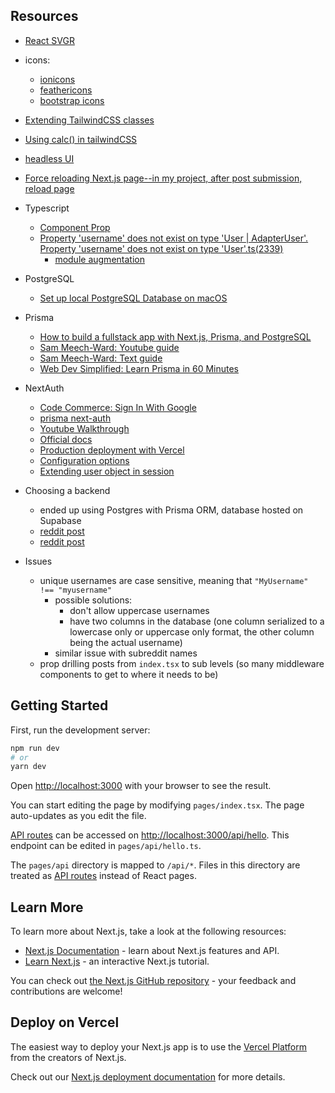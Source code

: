 ## Resources
- [React SVGR](https://react-svgr.com/playground/?icon=true)
- icons:
  - [ionicons](https://ionic.io/ionicons)
  - [feathericons](https://feathericons.com/)
  - [bootstrap icons](https://icons.getbootstrap.com/)
- [Extending TailwindCSS classes](https://stackoverflow.com/questions/65491795/how-can-i-specify-exactly-600px-width-in-tailwind-css)
- [Using calc() in tailwindCSS](https://stackoverflow.com/questions/65976223/how-to-use-calc-in-tailwind-css)
- [headless UI](https://headlessui.com/)
- [Force reloading Next.js page--in my project, after post submission, reload page](https://www.youtube.com/watch?v=ouEPm91TlTI)

- Typescript
  - [Component Prop](https://www.youtube.com/watch?v=qvdnTfyv7y8)
  - [Property 'username' does not exist on type 'User | AdapterUser'. Property 'username' does not exist on type 'User'.ts(2339)](https://stackoverflow.com/a/73259096/20161671)
    - [module augmentation](https://next-auth.js.org/getting-started/typescript#module-augmentation)

- PostgreSQL
  - [Set up local PostgreSQL Database on macOS](https://www.youtube.com/watch?v=wTqosS71Dc4)

- Prisma
  - [How to build a fullstack app with Next.js, Prisma, and PostgreSQL](https://vercel.com/guides/nextjs-prisma-postgres#step-5.-set-up-github-authentication-with-nextauth)
  - [Sam Meech-Ward: Youtube guide](https://www.youtube.com/watch?v=8DiT-LdYXC0)
  - [Sam Meech-Ward: Text guide](https://www.sammeechward.com/prisma-and-nextjs)
  - [Web Dev Simplified: Learn Prisma in 60 Minutes](https://www.youtube.com/watch?v=RebA5J-rlwg)

- NextAuth
  - [Code Commerce: Sign In With Google](https://www.youtube.com/watch?v=A5ZN--P9vXM&list=LL&index=2)
  - [prisma next-auth](https://github.com/hexrcs/prisma-next-auth)
  - [Youtube Walkthrough](https://www.youtube.com/watch?v=zB7u1r0tc6o)
  - [Official docs](https://next-auth.js.org/adapters/prisma)
  - [Production deployment with Vercel](https://next-auth.js.org/deployment#vercel)
  - [Configuration options](https://next-auth.js.org/configuration/options)
  - [Extending user object in session](https://blog.skorp.io/nextauth-and-prisma-extend-the-user-object-in-the-session)

- Choosing a backend
  - ended up using Postgres with Prisma ORM, database hosted on Supabase
  - [reddit post](https://www.reddit.com/r/reactjs/comments/sb8r9m/comment/htylso4/?utm_source=share&utm_medium=web2x&context=3)
  - [reddit post](https://www.reddit.com/r/nextjs/comments/uhz3gu/im_trying_to_choose_between_supabase_and/)

- Issues
  - unique usernames are case sensitive, meaning that `"MyUsername" !== "myusername"`
    - possible solutions:
      - don't allow uppercase usernames
      - have two columns in the database (one column serialized to a lowercase only or uppercase only format, the other column being the actual username)
    - similar issue with subreddit names
  - prop drilling posts from `index.tsx` to sub levels (so many middleware components to get to where it needs to be)

## Getting Started
First, run the development server:

```bash
npm run dev
# or
yarn dev
```

Open [http://localhost:3000](http://localhost:3000) with your browser to see the result.

You can start editing the page by modifying `pages/index.tsx`. The page auto-updates as you edit the file.

[API routes](https://nextjs.org/docs/api-routes/introduction) can be accessed on [http://localhost:3000/api/hello](http://localhost:3000/api/hello). This endpoint can be edited in `pages/api/hello.ts`.

The `pages/api` directory is mapped to `/api/*`. Files in this directory are treated as [API routes](https://nextjs.org/docs/api-routes/introduction) instead of React pages.

## Learn More

To learn more about Next.js, take a look at the following resources:

- [Next.js Documentation](https://nextjs.org/docs) - learn about Next.js features and API.
- [Learn Next.js](https://nextjs.org/learn) - an interactive Next.js tutorial.

You can check out [the Next.js GitHub repository](https://github.com/vercel/next.js/) - your feedback and contributions are welcome!

## Deploy on Vercel

The easiest way to deploy your Next.js app is to use the [Vercel Platform](https://vercel.com/new?utm_medium=default-template&filter=next.js&utm_source=create-next-app&utm_campaign=create-next-app-readme) from the creators of Next.js.

Check out our [Next.js deployment documentation](https://nextjs.org/docs/deployment) for more details.
